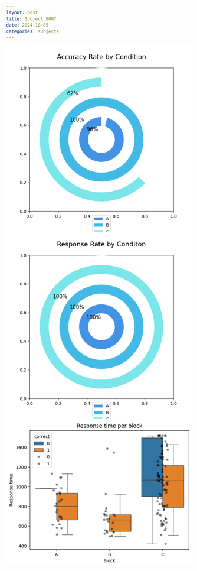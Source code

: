 ```yaml
---
layout: post
title: Subject 8007
date: 2024-10-05
categories: subjects
---
```


![](data/8007/run-4/8007_accuracy_rate.png)
![](data/8007/run-4/8007_response_rate.png)
![](data/8007/run-4/8007_rt.png)
